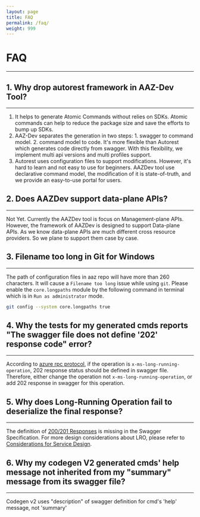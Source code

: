 ```yaml
---
layout: page
title: FAQ
permalink: /faq/
weight: 999
---
```


# FAQ
---

## 1. Why drop autorest framework in AAZ-Dev Tool?
---
1. It helps to generate Atomic Commands without relies on SDKs. Atomic commands can help to reduce the package size and save the efforts to bump up SDKs.
2. AAZ-Dev separates the generation in two steps: 1. swagger to command model. 2. command model to code. It's more flexible than Autorest which generates code directly from swagger. With this flexibility, we implement multi api versions and multi profiles support.
3. Autorest uses configuration files to support modifications. However, it's hard to learn and not easy to use for beginners. AAZDev tool use declarative command model, the modification of it is state-of-truth, and we provide an easy-to-use portal for users.

## 2. Does AAZDev support data-plane APIs?
---
Not Yet. Currently the AAZDev tool is focus on Management-plane APIs. However, the framework of AAZDev is designed to support Data-plane APIs. As we know data-plane APIs are much different cross resource providers. So we plane to support them case by case.

## 3. Filename too long in Git for Windows
---
The path of configuration files in aaz repo will have more than 260 characters. It will cause a `Filename too long` issue while using `git`.
Please enable the `core.longpaths` module by the following command in terminal which is in `Run as administrator` mode.
```bash
git config --system core.longpaths true
```

## 4. Why the tests for my generated cmds reports "The swagger file does not define '202' response code" error?
---
According to [azure rpc protocol](https://github.com/Azure/azure-resource-manager-rpc/blob/master/v1.0/async-api-reference.md#202-accepted-and-location-headers), if the operation is `x-ms-long-running-operation`, 202 response status should be defined in swagger file. Therefore, either change the operation not `x-ms-long-running-operation`, or add 202 response in swagger for this operation.

## 5. Why does Long-Running Operation fail to deserialize the final response?
---
The definition of [200/201 Responses](https://github.com/Azure/azure-rest-api-specs/blob/main/documentation/openapi-authoring-automated-guidelines.md#r2064-lrostatuscodesreturntypeschema) is missing in the Swagger Specification. For more design considerations about LRO, please refer to [Considerations for Service Design](https://github.com/microsoft/api-guidelines/blob/vNext/azure/ConsiderationsForServiceDesign.md#long-running-operations).

## 6. Why my codegen V2 generated cmds' help message not inherited from my "summary" message from its swagger file?
---
Codegen v2 uses "description" of swagger definition for cmd's 'help' message, not 'summary'
